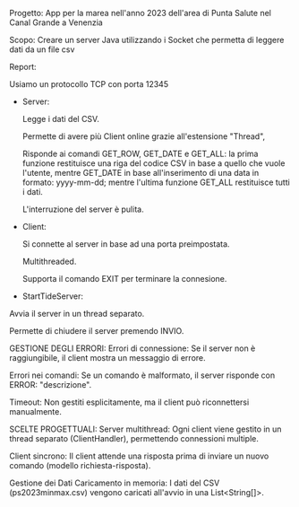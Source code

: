 Progetto: App per la marea nell'anno 2023 dell'area di Punta Salute nel Canal Grande a Venenzia

Scopo: Creare un server Java utilizzando i Socket che permetta di leggere dati da un file csv

Report: 

Usiamo un protocollo TCP con porta 12345

- Server:

  Legge i dati del CSV.

  Permette di avere più Client online grazie all'estensione "Thread",
  
  Risponde ai comandi GET_ROW, GET_DATE e GET_ALL: la prima funzione restituisce una riga del codice CSV in base a quello che vuole l'utente, mentre GET_DATE in base all'inserimento di una data in formato: yyyy-mm-dd;
  mentre l'ultima funzione GET_ALL restituisce tutti i dati.

  L'interruzione del server è pulita.
  
- Client:

  Si connette al server in base ad una porta preimpostata.

  Multithreaded.

  Supporta il comando EXIT per terminare la connesione.

 - StartTideServer:

 Avvia il server in un thread separato.

 Permette di chiudere il server premendo INVIO.


GESTIONE DEGLI ERRORI: Errori di connessione: Se il server non è raggiungibile, il client mostra un messaggio di errore.

Errori nei comandi: Se un comando è malformato, il server risponde con ERROR: "descrizione".

Timeout: Non gestiti esplicitamente, ma il client può riconnettersi manualmente.
 


SCELTE PROGETTUALI:
Server multithread: Ogni client viene gestito in un thread separato (ClientHandler), permettendo connessioni multiple.

Client sincrono: Il client attende una risposta prima di inviare un nuovo comando (modello richiesta-risposta).

Gestione dei Dati
Caricamento in memoria: I dati del CSV (ps2023minmax.csv) vengono caricati all'avvio in una List<String[]>.


  
  
